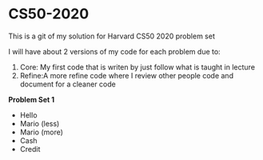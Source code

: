 # CS50-2020

This is a git of my solution for Harvard CS50 2020 problem set

I will have about 2 versions of my code for each problem due to:
  1. Core: My first code that is writen by just follow what is taught in lecture
  2. Refine:A more refine code where I review other people code and document for a cleaner code
  
  **Problem Set 1**
  - Hello
  - Mario (less)
  - Mario (more)
  - Cash
  - Credit
